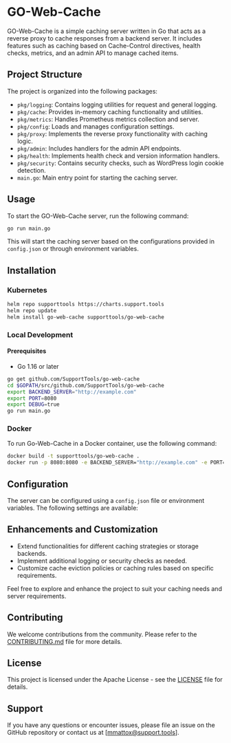 # GO-Web-Cache

GO-Web-Cache is a simple caching server written in Go that acts as a reverse proxy to cache responses from a backend server. It includes features such as caching based on Cache-Control directives, health checks, metrics, and an admin API to manage cached items.

## Project Structure

The project is organized into the following packages:

- `pkg/logging`: Contains logging utilities for request and general logging.
- `pkg/cache`: Provides in-memory caching functionality and utilities.
- `pkg/metrics`: Handles Prometheus metrics collection and server.
- `pkg/config`: Loads and manages configuration settings.
- `pkg/proxy`: Implements the reverse proxy functionality with caching logic.
- `pkg/admin`: Includes handlers for the admin API endpoints.
- `pkg/health`: Implements health check and version information handlers.
- `pkg/security`: Contains security checks, such as WordPress login cookie detection.
- `main.go`: Main entry point for starting the caching server.

## Usage

To start the GO-Web-Cache server, run the following command:

```bash
go run main.go
```

This will start the caching server based on the configurations provided in `config.json` or through environment variables.

## Installation

### Kubernetes

```bash
helm repo supporttools https://charts.support.tools
helm repo update
helm install go-web-cache supporttools/go-web-cache
```

### Local Development

#### Prerequisites

- Go 1.16 or later

```bash
go get github.com/SupportTools/go-web-cache
cd $GOPATH/src/github.com/SupportTools/go-web-cache
export BACKEND_SERVER="http://example.com"
export PORT=8080
export DEBUG=true
go run main.go
```

### Docker

To run Go-Web-Cache in a Docker container, use the following command:

```bash
docker build -t supporttools/go-web-cache .
docker run -p 8080:8080 -e BACKEND_SERVER="http://example.com" -e PORT=8080 -e DEBUG=true supporttools/go-web-cache
```

## Configuration

The server can be configured using a `config.json` file or environment variables. The following settings are available:

## Enhancements and Customization

- Extend functionalities for different caching strategies or storage backends.
- Implement additional logging or security checks as needed.
- Customize cache eviction policies or caching rules based on specific requirements.

Feel free to explore and enhance the project to suit your caching needs and server requirements.

## Contributing

We welcome contributions from the community. Please refer to the [CONTRIBUTING.md](CONTRIBUTING.md) file for more details.

## License

This project is licensed under the Apache License - see the [LICENSE](LICENSE) file for details.

## Support

If you have any questions or encounter issues, please file an issue on the GitHub repository or contact us at [mmattox@support.tools].
